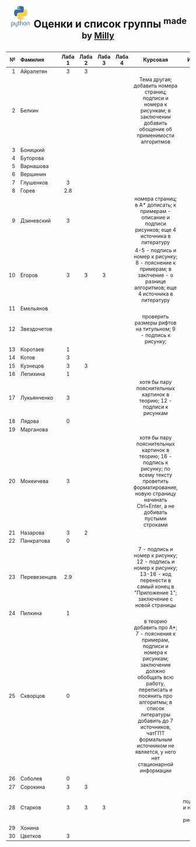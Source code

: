 <div id="header" align="center">
  <div id="main">
<h1> <img src="https://github.com/devicons/devicon/blob/master/icons/python/python-original-wordmark.svg"  title="Python" alt="Python" width="60" height="60"/> Оценки и список группы <sup> made by <a href="https://github.com/Lyric-Meow/">Milly</a> </sup> </h1>
  </div>
  
| **№**	| **Фамилия**  	| **Лаба 1** 	| **Лаба 2** 	| **Лаба 3** 	| **Лаба 4** 	| **Курсовая** 	| **Итог** 	| 
|------:	|:--------------|:----------:	|:----------:	|:----------:	|:----------:	|:----------:	|:----------:	|
|     1 	| Айрапетян     |      3     	|     3      	|            	|            	|            	|            	|
|     2 	| Белкин     	|            	|            	|            	|            	|Тема другая; добавить номера страниц; подписи и номера к рисункам; в заключении добавить обощение об применимости алгоритмов|            	|
|     3 	| Боницкий     	|            	|            	|            	|            	|            	|            	|
|     4 	| Буторова      	|            	|            	|            	|            	|            	|            	|
|     5 	| Варнашова     	|            	|            	|            	|            	|            	|            	|
|     6 	| Вершинин   	|            	|            	|            	|            	|            	|            	|
|     7 	| Глушенков      	|      3     	|            	|            	|            	|            	|            	|
|     8 	| Горев         	|      2.8     	|            	|            	|            	|            	|            	|
|     9 	| Дзиневский       	|      3     	|            	|            	|            	|номера страниц; в А* дописать; к примерам - описание и подписи рисунков; еще 4 источника в литературу|            	|
|    10 	| Егоров       	|      3     	|      3     	|      3   	|            	|4-5 - подпись и номер к рисунку; 8 - пояснение к примерам; в заклчение - о разнице алгоритмов; еще 4 источника в литературу|            	|
|    11 	| Емельянов    	|            	|            	|            	|            	|            	|            	|
|    12 	| Звездочетов       	|            	|            	|            	|            	|проверить размеры рифтов на титульном; 9 - подпись к рисунку; |            	|
|    13 	| Коротаев      	|      1     	|            	|            	|            	|            	|            	|
|    14 	| Котов      	|       3   	|            	|            	|            	|            	|            	|
|    15 	| Кузнецов      	|     3      	|      3     	|            	|            	|            	|            	|
|    16 	| Лепихина      	|      1     	|            	|            	|            	|            	|            	|
|    17 	| Лукьянченко    	|      3     	|            	|            	|            	|хотя бы пару пояснительных картинок в теорию; 12 - подписи к рисункам|            	|
|    18 	| Лядова       |      0     	|            	|            	|            	|            	|            	|
|    19 	| Марганова        	|            	|            	|            	|            	|            	|            	|
|    20 	| Мокеичева      	|      3     	|            	|            	|            	|хотя бы пару пояснительных картинок в теорию; 16 - подпись к рисунку; по всему тексту проветить форматирование, новую страницу начинать Ctrl+Enter, а не добивать пустыми строками|            	|
|    21 	| Назарова      	|     3     	|      2     	|            	|            	|            	|            	|
|    22 	| Панкратова      	|       0    	|            	|            	|            	|            	|            	|
|    23 	| Перевезенцев     	|      2.9     	|            	|            	|            	|7 - подпись и номер к рисунку; 12 - подпись и номер к рисунку; 13-16 - код перенести в самый конец в "Приложение 1"; заключение с новой страницы|            	|
|    24 	| Пилкина        |     1     	|            	|            	|            	|            	|            	|
|    25 	| Скворцов     	|      0     	|            	|            	|            	|в теорию добавить про А*; 7 - пояснения к примерам, подписи и номера к рисункам; заключение должно обобщать всю работу, переписать и посянить про алгоритмы; в список литературы добавить до 7 источников, чатГПТ формальным источником не является, у него нет стационарной информации|            	|
|    26 	| Соболев      	|      0     	|            	|            	|            	|            	|            	|
|    27 	| Сорокина 	|       3    	|       3    	|            	|            	|            	|            	|
|    28 	| Старков     	|      3     	|     3     	|      3     	|            	|            	|7 - подпись и номер к рисунку|
|    29 	| Хонина     	|            	|            	|            	|            	|            	|            	|
|    30 	| Цветков     	|       3    	|            	|            	|            	|            	|            	|
</div>
